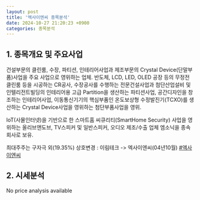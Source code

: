 ```yaml
---
layout: post
title: '엑사이엔씨 종목분석'
date: 2024-10-27 21:20:23 +0900
categories: 종목분석
---
```


## 1. 종목개요 및 주요사업

건설부문의 클린룸, 수장, 파티션, 인테리어사업과 제조부문의 Crystal Device(단말부품)사업을 주요 사업으로 영위하는 업체. 반도체, LCD, LED, OLED 공장 등의 무정전 클린룸 등을 시공하는 CR공사, 수장공사를 수행하는 전문건설사업과 첨단산업설비 및 인텔리전트빌딩의 인테리어용 고급 Partition을 생산하는 파티션사업, 공간디자인을 창조하는 인테리어사업, 이동통신기기의 핵심부품인 온도보상형 수정발진기(TCXO)를 생산하는 Crystal Device사업을 영위하는 첨단부품사업을 영위.

IoT(사물인터넷)을 기반으로 한 스마트홈 씨큐리티(SmartHome Security) 사업을 영위하는 올리브앤도브, TV스피커 및 일반스피커, 오디오 제조/수출 업체 엠소닉을 종속회사로 보유.

최대주주는 구자극 외(19.35%) 상호변경 : 이림테크 -> 엑사이엔씨(04년10월)
[#엑사이엔씨](#)

## 2. 시세분석

No price analysis available
